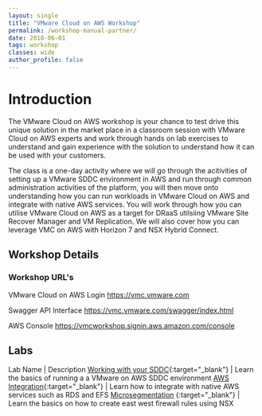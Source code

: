 ```yaml
---
layout: single
title: "VMware Cloud on AWS Workshop"
permalink: /workshop-manual-partner/
date: 2018-06-01
tags: workshop
classes: wide
author_profile: false
---
```

# Introduction

The VMware Cloud on AWS workshop is your chance to test drive this unique solution in the market place in a classroom session with VMware Cloud on AWS experts and work through hands on lab exercises to understand and gain experience with the solution to understand how it can be used with your customers.

The class is a one-day activity where we will go through the acitivities of setting up a VMware SDDC environment in AWS and run through common administration activities of the platform, you will then move onto understanding how you can run workloads in VMware Cloud on AWS and integrate with native AWS services. You will work through how you can utilise VMware Cloud on AWS as a target for DRaaS utilsiing VMware Site Recover Manager and VM Replication. We will also cover how you can leverage VMC on AWS with Horizon 7 and NSX Hybrid Connect.

## Workshop Details

### Workshop URL's

VMware Cloud on AWS Login <https://vmc.vmware.com>

Swagger API Interface <https://vmc.vmware.com/swagger/index.html>

AWS Console <https://vmcworkshop.signin.aws.amazon.com/console>

## Labs

Lab Name | Description
[Working with your SDDC](https://vmc-field-team.github.io/labs-partner/working-with-sddc-partner-lab/){:target="_blank"} | Learn the basics of running a a VMware on AWS SDDC environment
[AWS Integration](https://vmc-field-team.github.io/labs-partner/aws-integration-partner-lab/){:target="_blank"} | Learn how to integrate with native AWS services such as RDS and EFS
[Microsegmentation](https://vmc-field-team.github.io/labs-partner/microsegmentation-partner-lab/)
{:target="_blank"} | Learn the basics on how to create east west firewall rules using NSX 